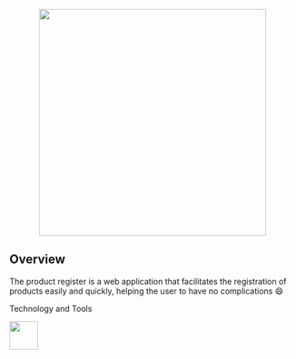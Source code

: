 <p align="center">
  <img src="https://user-images.githubusercontent.com/79415128/148538300-0bb2ae49-3120-408c-92d0-740f576e9b32.png" width="400" height="400"/>
</p>

<h2>Overview</h2>
The product register is a web application that facilitates the registration of products easily and quickly, helping the user to have no complications 😄

<p>Technology and Tools</p>
<img src="https://cdn.jsdelivr.net/gh/devicons/devicon/icons/rails/rails-plain-wordmark.svg" width="50" height="50"/>
